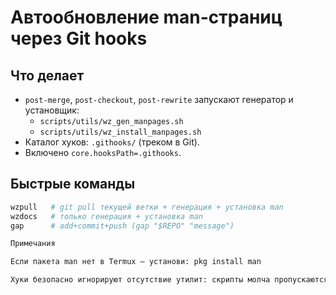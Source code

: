 # Автообновление man-страниц через Git hooks

## Что делает
- `post-merge`, `post-checkout`, `post-rewrite` запускают генератор и установщик:
  - `scripts/utils/wz_gen_manpages.sh`
  - `scripts/utils/wz_install_manpages.sh`
- Каталог хуков: `.githooks/` (треком в Git).
- Включено `core.hooksPath=.githooks`.

## Быстрые команды
```bash
wzpull   # git pull текущей ветки + генерация + установка man
wzdocs   # только генерация + установка man
gap      # add+commit+push (gap "$REPO" "message")

Примечания

Если пакета man нет в Termux — установи: pkg install man

Хуки безопасно игнорируют отсутствие утилит: скрипты молча пропускаются. MD
